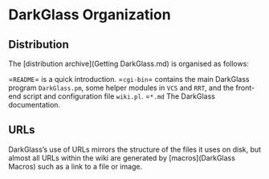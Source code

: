 # DarkGlass Organization

## Distribution

The [distribution archive](Getting DarkGlass.md) is organised as follows:

=`README`=
    is a quick introduction.
=`cgi-bin`=
    contains the main DarkGlass program `DarkGlass.pm`, some helper modules in `VCS` and `RRT`, and the front-end script and configuration file `wiki.pl`.
=`*.md`
    The DarkGlass documentation.

## URLs

DarkGlass’s use of URLs mirrors the structure of the files it uses on disk, but almost all URLs within the wiki are generated by [macros](DarkGlass Macros) such as a link to a file or image.